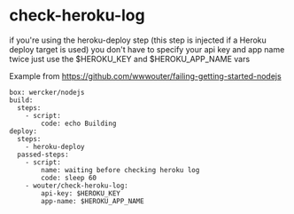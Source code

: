 check-heroku-log
=============================


if you're using the heroku-deploy step (this step is injected if a Heroku deploy target is used)
you don't have to specify your api key and app name twice
just use the $HEROKU_KEY and $HEROKU_APP_NAME vars

Example from https://github.com/wwwouter/failing-getting-started-nodejs

```
box: wercker/nodejs
build:
  steps:
    - script:
        code: echo Building
deploy:
  steps:
    - heroku-deploy
  passed-steps:
    - script:
        name: waiting before checking heroku log
        code: sleep 60
    - wouter/check-heroku-log:
        api-key: $HEROKU_KEY
        app-name: $HEROKU_APP_NAME
```